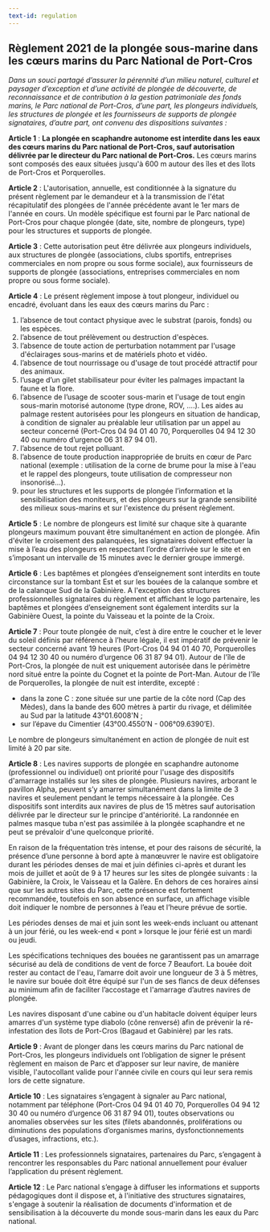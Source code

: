 ```yaml
---
text-id: regulation
---
```


## Règlement 2021 de la plongée sous-marine dans les cœurs marins du Parc National de Port-Cros

*Dans un souci partagé d’assurer la pérennité d’un milieu naturel, culturel et paysager d’exception et d’une activité de plongée de découverte, de reconnaissance et de contribution à la gestion patrimoniale des fonds marins, le Parc national de Port-Cros, d’une part, les plongeurs individuels, les structures de plongée et les fournisseurs de supports de plongée signataires, d’autre part, ont convenu des dispositions suivantes :*

**Article 1** : **La plongée en scaphandre autonome est interdite dans les eaux des cœurs marins du Parc national de Port-Cros, sauf autorisation délivrée par le directeur du Parc national de Port-Cros.** Les cœurs marins sont composés des eaux situées jusqu'à 600 m autour des îles et des îlots de Port-Cros et Porquerolles.

**Article 2** : L'autorisation, annuelle, est conditionnée à la signature du présent règlement par le demandeur et à la transmission de l'état récapitulatif des plongées de l'année précédente avant le 1er mars de l'année en cours. Un modèle spécifique est fourni par le Parc national de Port-Cros pour chaque plongée (date, site, nombre de plongeurs, type) pour les structures et supports de plongée.

**Article 3** : Cette autorisation peut être délivrée aux plongeurs individuels, aux structures de plongée (associations, clubs sportifs, entreprises commerciales en nom propre ou sous forme sociale), aux fournisseurs de supports de plongée (associations, entreprises commerciales en nom propre ou sous forme sociale).

**Article 4** : Le présent règlement impose à tout plongeur, individuel ou encadré, évoluant dans les eaux des cœurs marins du Parc :

1. l’absence de tout contact physique avec le substrat (parois, fonds) ou les espèces.
2. l’absence de tout prélèvement ou destruction d'espèces.
3. l’absence de toute action de perturbation notamment par l'usage d'éclairages sous-marins et de matériels photo et vidéo.
4. l’absence de tout nourrissage ou d'usage de tout procédé attractif pour des animaux.
5. l’usage d’un gilet stabilisateur pour éviter les palmages impactant la faune et la flore.
6. l’absence de l’usage de scooter sous-marin et l'usage de tout engin sous-marin motorisé autonome (type drone, ROV, ....). Les aides au palmage restent autorisées pour les plongeurs en situation de handicap, à condition de signaler au préalable leur utilisation par un appel au secteur concerné (Port-Cros 04 94 01 40 70, Porquerolles 04 94 12 30 40 ou numéro d’urgence 06 31 87 94 01).
7. l’absence de tout rejet polluant.
8. l’absence de toute production inappropriée de bruits en cœur de Parc national (exemple : utilisation de la corne de brume pour la mise à l'eau et le rappel des plongeurs, toute utilisation de compresseur non insonorisé...).
9. pour les structures et les supports de plongée l’information et la sensibilisation des moniteurs, et des plongeurs sur la grande sensibilité des milieux sous-marins et sur l'existence du présent règlement.

**Article 5** : Le nombre de plongeurs est limité sur chaque site à quarante plongeurs maximum pouvant être simultanément en action de plongée. Afin d'éviter le croisement des palanquées, les signataires doivent effectuer la mise à l’eau des plongeurs en respectant l’ordre d’arrivée sur le site et en s’imposant un intervalle de 15 minutes avec le dernier groupe immergé.

**Article 6** : Les baptêmes et plongées d’enseignement sont interdits en toute circonstance sur la tombant Est et sur les bouées de la calanque sombre et de la calanque Sud de la Gabinière. A l'exception des structures professionnelles signataires du règlement et affichant le logo partenaire, les baptêmes et plongées d’enseignement sont également interdits sur la Gabinière Ouest, la pointe du Vaisseau et la pointe de la Croix.

**Article 7** : Pour toute plongée de nuit, c’est à dire entre le coucher et le lever du soleil définis par référence à l’heure légale, il est impératif de prévenir le secteur concerné avant 19 heures (Port-Cros 04 94 01 40 70, Porquerolles 04 94 12 30 40 ou numéro d’urgence 06 31 87 94 01).
Autour de l'île de Port-Cros, la plongée de nuit est uniquement autorisée dans le périmètre nord situé entre la pointe du Cognet et la pointe de Port-Man.
Autour de l'île de Porquerolles, la plongée de nuit est interdite, excepté :

- dans la zone C : zone située sur une partie de la côte nord (Cap des Mèdes), dans la bande des 600 mètres à partir du rivage, et délimitée au Sud par la latitude 43°01.6008'N ;
- sur l’épave du Cimentier (43°00.4550’N - 006°09.6390’E).

Le nombre de plongeurs simultanément en action de plongée de nuit est limité à 20 par site.

**Article 8** : Les navires supports de plongée en scaphandre autonome (professionnel ou individuel) ont priorité pour l'usage des dispositifs d'amarrage installés sur les sites de plongée. Plusieurs navires, arborant le pavillon Alpha, peuvent s’y amarrer simultanément dans la limite de 3 navires et seulement pendant le temps nécessaire à la plongée. Ces dispositifs sont interdits aux navires de plus de 15 mètres sauf autorisation délivrée par le directeur sur le principe d'antériorité. La randonnée en palmes masque tuba n'est pas assimilée à la plongée scaphandre et ne peut se prévaloir d'une quelconque priorité.

En raison de la fréquentation très intense, et pour des raisons de sécurité, la présence d’une personne à bord apte à manœuvrer le navire est obligatoire durant les périodes denses de mai et juin définies ci-après et durant les mois de juillet et août de 9 à 17 heures sur les sites de plongée suivants : la Gabinière, la Croix, le Vaisseau et la Galère. En dehors de ces horaires ainsi que sur les autres sites du Parc, cette présence est fortement recommandée, toutefois en son absence en surface, un affichage visible doit indiquer le nombre de personnes à l’eau et l’heure prévue de sortie.

Les périodes denses de mai et juin sont les week-ends incluant ou attenant à un jour férié, ou les week-end « pont » lorsque le jour férié est un mardi ou jeudi.

Les spécifications techniques des bouées ne garantissent pas un amarrage sécurisé au delà de conditions de vent de force 7 Beaufort. La bouée doit rester au contact de l'eau, l’amarre doit avoir une longueur de 3 à 5 mètres, le navire sur bouée doit être équipé sur l'un de ses flancs de deux défenses au minimum afin de faciliter l’accostage et l'amarrage d’autres navires de plongée.

Les navires disposant d'une cabine ou d'un habitacle doivent équiper leurs amarres d'un système type diabolo (cône renversé) afin de prévenir la ré- infestation des îlots de Port-Cros (Bagaud et Gabinière) par les rats.

**Article 9** : Avant de plonger dans les cœurs marins du Parc national de Port-Cros, les plongeurs individuels ont l’obligation de signer le présent règlement en maison de Parc et d’apposer sur leur navire, de manière visible, l'autocollant valide pour l'année civile en cours qui leur sera remis lors de cette signature.

**Article 10** : Les signataires s’engagent à signaler au Parc national, notamment par téléphone (Port-Cros 04 94 01 40 70, Porquerolles 04 94 12 30 40 ou numéro d’urgence 06 31 87 94 01), toutes observations ou anomalies observées sur les sites (filets abandonnés, proliférations ou diminutions des populations d’organismes marins, dysfonctionnements d’usages, infractions, etc.).

**Article 11** : Les professionnels signataires, partenaires du Parc, s’engagent à rencontrer les responsables du Parc national annuellement pour évaluer l’application du présent règlement.

**Article 12** : Le Parc national s’engage à diffuser les informations et supports pédagogiques dont il dispose et, à l'initiative des structures signataires, s'engage à soutenir la réalisation de documents d'information et de sensibilisation à la découverte du monde sous-marin dans les eaux du Parc national.
